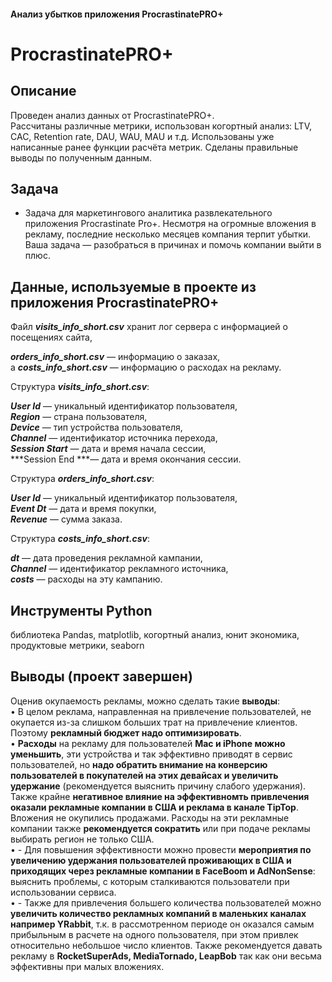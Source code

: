 #### Анализ убытков приложения ProcrastinatePRO+
# ProcrastinatePRO+
## Описание   
Проведен анализ данных от ProcrastinatePRO+.  
Рассчитаны различные метрики, использован когортный анализ: LTV, CAC, Retention rate, DAU, WAU, MAU и т.д. Использованы уже написанные ранее функции расчёта метрик. Сделаны правильные выводы по полученным данным.  
## Задача
- Задача для маркетингового аналитика развлекательного приложения Procrastinate Pro+. Несмотря на огромные вложения в рекламу, последние несколько месяцев компания терпит убытки. Ваша задача — разобраться в причинах и помочь компании выйти в плюс.
## Данные, используемые в проекте из приложения ProcrastinatePRO+
Файл ***visits_info_short.csv*** хранит лог сервера с информацией о посещениях сайта,   

***orders_info_short.csv*** — информацию о заказах,     
а ***costs_info_short.csv*** — информацию о расходах на рекламу.   

Структура ***visits_info_short.csv***:    

***User Id*** — уникальный идентификатор пользователя,  
***Region*** — страна пользователя,    
***Device*** — тип устройства пользователя,   
***Channel*** — идентификатор источника перехода,   
***Session Start*** — дата и время начала сессии,   
***Session End ***— дата и время окончания сессии.    

Структура ***orders_info_short.csv***:  

***User Id*** — уникальный идентификатор пользователя,   
***Event Dt*** — дата и время покупки,   
***Revenue*** — сумма заказа.   

Структура ***costs_info_short.csv***:   

***dt*** — дата проведения рекламной кампании,   
***Channel*** — идентификатор рекламного источника,   
***costs*** — расходы на эту кампанию.   
## Инструменты Python
библиотека Pandas, matplotlib, когортный анализ, юнит экономика, продуктовые метрики, seaborn  
## Выводы (проект завершен)  
Оценив окупаемость рекламы, можно сделать такие **выводы**:   
•	В целом реклама, направленная на привлечение пользователей, не окупается из-за слишком больших трат на привлечение клиентов. Поэтому **рекламный бюджет  надо оптимизировать**.  
•	**Расходы** на рекламу для пользователей **Mac и iPhone можно уменьшить**, эти устройства и так эффективно приводят в сервис пользователей, но **надо обратить внимание на конверсию пользователей в покупателей на этих девайсах и увеличить удержание** (рекомендуется выяснить причину слабого удержания). Также крайне **негативное влияние на эффективномть привлечения оказали рекламные компании в США и реклама в канале TipTop**. Вложения не окупились продажами. Расходы на эти рекламные компании также **рекомендуется сократить** или при подаче рекламы выбирать регион не только США.  
•	- Для повышения эффективности можно провести **мероприятия по увеличению удержания пользователей проживающих в США и приходящих через рекламные компании в FaceBoom и AdNonSense**: выяснить проблемы, с которым сталкиваются пользователи при использовании сервиса.  
•	- Также для привлечения большего количества пользователей можно **увеличить количество рекламных компаний в маленьких каналах например YRabbit**, т.к. в рассмотренном периоде он оказался самым прибыльным в расчете на одного пользователя, при этом привлек относительно небольшое число клиентов. Также рекомендуется давать рекламу в **RocketSuperAds, MediaTornado, LeapBob** так как они весьма эффективны при малых вложениях.   
